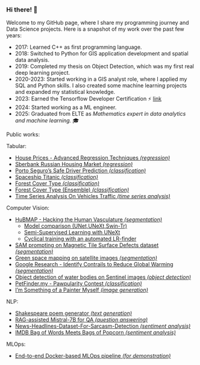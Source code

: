 ### Hi there! 👋

Welcome to my GitHub page, where I share my programming journey and Data Science projects. Here is a snapshot of my work over the past few years:
- 2017: Learned C++ as first programming language.
- 2018: Switched to Python for GIS application development and spatial data analysis.
- 2019: Completed my thesis on Object Detection, which was my first real deep learning project.
- 2020-2023: Started working in a GIS analyst role, where I applied my SQL and Python skills. I also created some machine learning projects and expanded my statistical knowledge.
- 2023: Earned the Tensorflow Developer Certification ⚡ [link](https://www.credential.net/2fe2aedd-a7a7-43d9-bc19-767565c33a04)
- 2024: Started working as a ML engineer.
- 2025: Graduated from ELTE as *Mathematics expert in data analytics and machine learning.* 🎓

Public works:

Tabular:
- [House Prices - Advanced Regression Techniques *(regression)*](https://github.com/bencetaro/tabular_notebooks/blob/main/house_price_regression_spline_gam.ipynb)
- [Sberbank Russian Housing Market *(regression)*](https://github.com/bencetaro/tabular_notebooks/blob/main/sberbank-notebook.ipynb)
- [Porto Seguro’s Safe Driver Prediction *(classification)*](https://github.com/bencetaro/tabular_notebooks/blob/main/car-insurance.ipynb)
- [Spaceship Titanic *(classification)*](https://github.com/bencetaro/tabular_notebooks/blob/main/spaceship-titanic-notebook.ipynb)
- [Forest Cover Type *(classification)*](https://github.com/bencetaro/tabular_notebooks/blob/main/forest-cover-type-classification-notebook.ipynb)
- [Forest Cover Type (Ensemble) *(classification)*](https://github.com/bencetaro/tabular_notebooks/blob/main/forest-cover-type-ensemble.ipynb)
- [Time Series Analysis On Vehicles Traffic *(time series analysis)*](https://github.com/bencetaro/tabular_notebooks/blob/main/time-series-forecasting-on-vehicle-traffic.ipynb)

Computer Vision:
- [HuBMAP - Hacking the Human Vasculature *(segmentation)*](https://github.com/bencetaro/CV_hubmap_segmenation)
    - [Model comparison (UNet,UNeXt,Swin-Tr)](https://github.com/bencetaro/CV_hubmap_segmenation/blob/main/comparison-notebook.ipynb)
    - [Semi-Supervised Learning with UNeXt](https://github.com/bencetaro/CV_hubmap_segmenation/blob/main/ssl-notebook-unext.ipynb)
    - [Cyclical training with an automated LR-finder](https://github.com/bencetaro/CV_hubmap_segmenation/blob/main/hubmap-unet-cyclical-training.ipynb)
- [SAM prompting on Magnetic Tile Surface Defects dataset *(segmentation)*](https://github.com/bencetaro/CV_SAM_prompting/blob/main/sam-test-on-magnetic-tile-surface-defects-dataset.ipynb)
- [Green space mapping on satellite images *(segmentation)*](https://github.com/bencetaro/CV_sentinel_segment)
- [Google Research - Identify Contrails to Reduce Global Warming *(segmentation)*](https://github.com/bencetaro/CV_contrail_segmentation_tensorflow/blob/master/contrail-segmentation-tensorflow.ipynb)
- [Object detection of water bodies on Sentinel images *(object detection)*](https://github.com/bencetaro/CV_sentinel_object_detection)
- [PetFinder.my - Pawpularity Contest *(classification)*](https://github.com/bencetaro/CV_pawpularity_contest/blob/main/petfinder-with-fastai-resnet50-pretrained.ipynb)
- [I’m Something of a Painter Myself *(image generation)*](https://github.com/bencetaro/CV_Monet_painting_generator/blob/main/monet-painting-generator-with-cyclegan-pytorch.ipynb)

NLP:
- [Shakespeare poem generator *(text generation)*](https://github.com/bencetaro/NLP_Shakespeare_poem_gen/blob/main/shakespeare_poem_generator.ipynb)
- [RAG-assisted Mistral-7B for QA *(question answering)*](https://github.com/bencetaro/NLP_rag_assisted_mistral)
- [News-Headlines-Dataset-For-Sarcasm-Detection *(sentiment analysis)*](https://github.com/bencetaro/NLP_sarcasm_sentiment_analysis/blob/main/tf_nlp_sarcasm.ipynb)
- [IMDB Bag of Words Meets Bags of Popcorn *(sentiment analysis)*](https://github.com/bencetaro/NLP_imdb_sentiment_analysis/blob/master/sentiment-analysis-with-keras.ipynb)

MLOps:
- [End-to-end Docker-based MLOps pipeline *(for demonstration)*](https://github.com/bencetaro/mlops_porto)

<!--
**** is a ✨ _special_ ✨ repository because its `README.md` (this file) appears on your GitHub profile.

Here are some ideas to get you started:

- 🔭 I’m currently working on ...
- 🌱 I’m currently learning ...
- 👯 I’m looking to collaborate on ...
- 🤔 I’m looking for help with ...
- 💬 Ask me about ...
- 📫 How to reach me: ...
- 😄 Pronouns: ...
- ⚡ Fun fact: ...
-->
